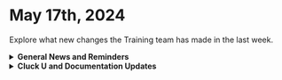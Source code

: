 # May 17th, 2024

Explore what new changes the Training team has made in the last week.

<details>

<summary><strong>General News and Reminders</strong></summary>

* **Game Tip for the Week:** I have two today!
  * For the retro gamers out there, Anbernic just dropped an SP Clamshell handheld PC with emulators pre-loaded on it and it's dirt cheap. The most powerful model is only $75. So if you're a sucker for the GBA SP like me, check it out!
  * For all you modern gamers! ... This is still Retro kind of. Paper Mario Thousand Year Door Remake comes out next Thursday on Switch! So check it out!&#x20;
* **SHOUT OUT** to Emmitt, Gareth, Tanner, William, Doaa, and Anthony (with a PERFECT SCORE) for successfully taking our [foundations-certification.md](../../cluck-university/rewst-foundations/foundations-certification.md "mention") Exam, and collecting your prestigious **Certified Rewster** badge in Discord.&#x20;
* Speaking of Tanner, Anthony, and Will, welcome our newest ROC members!
* If you're coming to MSPGeekCon, come check us out! We may or may not have something new and exciting and definitely not a shirt...&#x20;
* The [204 is now live](https://calendly.com/cluck-u/rewst-204)! Thank you to all who attended the pilot with feedback

![](<../../.gitbook/assets/Copy of Clea (1).png>)

* Join us in our [Cluck-U Discord channel](https://discord.com/channels/936789089703845988/1121465945295167588) if you have any questions, comments, or concerns!

</details>

<details>

<summary><strong>Cluck U and Documentation Updates</strong></summary>

**What's New at Cluck University?**

* We'd love to get your feedback on our Training and Documentation! [Please fill out this form to let us know how we can improve](https://app.sli.do/event/m8C3AjPUnuDgpkVDmPsQL3)!
* As a reminder, you can make training and documentation requests at [https://rewst.canny.io/](https://rewst.canny.io/)
* New [setting-up-your-integrations.md](../../cluck-university/getting-started/setting-up-your-integrations.md "mention") video is up by the fantastic Tricia Timney! Check it out!

**New & Updated Pages:**

* [may-10-2024-the-most-requested-integration-has-finally-been-added-to-rewst.md](../roc-open-mics/may-10-2024-the-most-requested-integration-has-finally-been-added-to-rewst.md "mention") page added
* Office Hour links have been updated on all our pages
* Minor update to the [organization-variables.md](../../documentation/user-management/organization-variables.md "mention") page
* The [Broken link](broken-reference "mention") and [components](../../documentation/app-platform-coming-soon/components/ "mention") sections of [app-platform-coming-soon](../../documentation/app-platform-coming-soon/ "mention") have been updated with the latest!
* We have overhauled the new [database](../../documentation/integrations/database/ "mention") section with the latest&#x20;
* The [form-organizational-variables.md](../../documentation/forms/form-organizational-variables.md "mention") page has been updated

</details>

